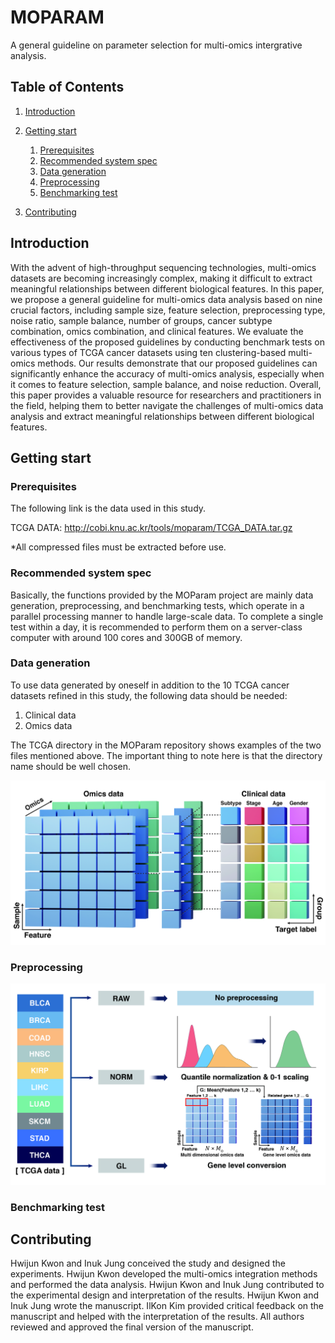 # MOPARAM
A general guideline on parameter selection for multi-omics intergrative analysis.


## Table of Contents
1. [Introduction](#introduction)
2. [Getting start](#getting-start)
    1. [Prerequisites](#prerequisites)
    2. [Recommended system spec](#recomended-spec)
    3. [Data generation](#data-generation)
    4. [Preprocessing](#preprocessing)
    5. [Benchmarking test](#benchmarking-test)

3. [Contributing](#contributing)


## Introduction <a name="introduction"></a>
With the advent of high-throughput sequencing technologies, multi-omics datasets are becoming increasingly complex, making it difficult to extract meaningful relationships between different biological features. In this paper, we propose a general guideline for multi-omics data analysis based on nine crucial factors, including sample size, feature selection, preprocessing type, noise ratio, sample balance, number of groups, cancer subtype combination, omics combination, and clinical features. We evaluate the effectiveness of the proposed guidelines by conducting benchmark tests on various types of TCGA cancer datasets using ten clustering-based multi-omics methods. Our results demonstrate that our proposed guidelines can significantly enhance the accuracy of multi-omics analysis, especially when it comes to feature selection, sample balance, and noise reduction. Overall, this paper provides a valuable resource for researchers and practitioners in the field, helping them to better navigate the challenges of multi-omics data analysis and extract meaningful relationships between different biological features.


## Getting start <a name="getting-start"></a>

### Prerequisites <a name="prerequisites"></a>
The following link is the data used in this study.

TCGA DATA: http://cobi.knu.ac.kr/tools/moparam/TCGA_DATA.tar.gz

*All compressed files must be extracted before use.

### Recommended system spec <a name="recomended-spec"></a>

Basically, the functions provided by the MOParam project are mainly data generation, preprocessing, and benchmarking tests, which operate in a parallel processing manner to handle large-scale data. To complete a single test within a day, it is recommended to perform them on a server-class computer with around 100 cores and 300GB of memory.

### Data generation <a name="data-generation"></a>
To use data generated by oneself in addition to the 10 TCGA cancer datasets refined in this study, the following data should be needed:

1. Clinical data
2. Omics data

The TCGA directory in the MOParam repository shows examples of the two files mentioned above. The important thing to note here is that the directory name should be well chosen.

<img src="https://github.com/cobi-git/MOPARAM/blob/main/Images/data_structure.jpg" alt="Data structure" width="800">

### Preprocessing <a name="preprocessing"></a>


<img src="https://github.com/cobi-git/MOPARAM/blob/main/Images/preprocessing.jpg" alt="Preprocessing" width="800">



### Benchmarking test <a name="benchmarking-test"></a>




## Contributing <a name="contributing"></a>

Hwijun Kwon and Inuk Jung conceived the study and designed the experiments. Hwijun Kwon developed the multi-omics integration methods and performed the data analysis. Hwijun Kwon and Inuk Jung contributed to the experimental design and interpretation of the results. Hwijun Kwon and Inuk Jung wrote the manuscript. IlKon Kim provided critical feedback on the manuscript and helped with the interpretation of the results. All authors reviewed and approved the final version of the manuscript.

